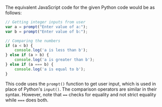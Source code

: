 The equivalent JavaScript code for the given Python code would be as follows: 

```javascript
// Getting integer inputs from user
var a = prompt("Enter value of a:");
var b = prompt("Enter value of b:");

// Comparing the numbers
if (a < b) {
    console.log('a is less than b');
} else if (a > b) {
    console.log('a is greater than b');
} else if (a === b) {
    console.log('a is equal to b');
}
```
This code uses the `prompt()` function to get user input, which is used in place of Python's `input()`. The comparison operators are similar in their syntax. However, note that `==` checks for equality and not strict equality while `===` does both.
